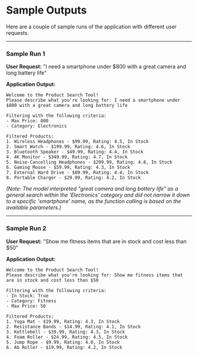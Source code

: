 # Sample Outputs

Here are a couple of sample runs of the application with different user requests.

---

### Sample Run 1

**User Request:** "I need a smartphone under $800 with a great camera and long battery life"

**Application Output:**
```
Welcome to the Product Search Tool!
Please describe what you're looking for: I need a smartphone under $800 with a great camera and long battery life

Filtering with the following criteria:
- Max Price: 800
- Category: Electronics

Filtered Products:
1. Wireless Headphones - $99.99, Rating: 4.5, In Stock
2. Smart Watch - $199.99, Rating: 4.6, In Stock
3. Bluetooth Speaker - $49.99, Rating: 4.4, In Stock
4. 4K Monitor - $349.99, Rating: 4.7, In Stock
5. Noise-Cancelling Headphones - $299.99, Rating: 4.8, In Stock
6. Gaming Mouse - $59.99, Rating: 4.3, In Stock
7. External Hard Drive - $89.99, Rating: 4.4, In Stock
8. Portable Charger - $29.99, Rating: 4.2, In Stock
```
*(Note: The model interpreted "great camera and long battery life" as a general search within the 'Electronics' category and did not narrow it down to a specific 'smartphone' name, as the function calling is based on the available parameters.)*

---

### Sample Run 2

**User Request:** "Show me fitness items that are in stock and cost less than $50"

**Application Output:**
```
Welcome to the Product Search Tool!
Please describe what you're looking for: Show me fitness items that are in stock and cost less than $50

Filtering with the following criteria:
- In Stock: True
- Category: Fitness
- Max Price: 50

Filtered Products:
1. Yoga Mat - $19.99, Rating: 4.3, In Stock
2. Resistance Bands - $14.99, Rating: 4.1, In Stock
3. Kettlebell - $39.99, Rating: 4.3, In Stock
4. Foam Roller - $24.99, Rating: 4.5, In Stock
5. Jump Rope - $9.99, Rating: 4.0, In Stock
6. Ab Roller - $19.99, Rating: 4.2, In Stock
``` 